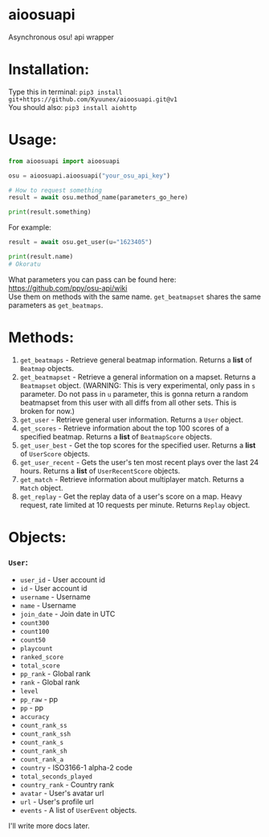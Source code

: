 # aioosuapi

Asynchronous osu! api wrapper

# Installation: 

Type this in terminal: `pip3 install git+https://github.com/Kyuunex/aioosuapi.git@v1`  
You should also: `pip3 install aiohttp`


# Usage:
```python
from aioosuapi import aioosuapi

osu = aioosuapi.aioosuapi("your_osu_api_key")

# How to request something
result = await osu.method_name(parameters_go_here) 

print(result.something)

```
For example:
```python
result = await osu.get_user(u="1623405") 

print(result.name)
# Okoratu
```

What parameters you can pass can be found here: https://github.com/ppy/osu-api/wiki  
Use them on methods with the same name. `get_beatmapset` shares the same parameters as `get_beatmaps`.

# Methods:
1. `get_beatmaps` - Retrieve general beatmap information. Returns a **list** of `Beatmap` objects.
2. `get_beatmapset` - Retrieve a general information on a mapset. Returns a `Beatmapset` object. (WARNING: This is very experimental, only pass in `s` parameter. Do not pass in `u` parameter, this is gonna return a random beatmapset from this user with all diffs from all other sets. This is broken for now.)
3. `get_user` - Retrieve general user information. Returns a `User` object.
4. `get_scores` - Retrieve information about the top 100 scores of a specified beatmap. Returns a **list** of `BeatmapScore` objects.
5. `get_user_best` - Get the top scores for the specified user. Returns a **list** of `UserScore` objects.
6. `get_user_recent` - Gets the user's ten most recent plays over the last 24 hours. Returns a **list** of `UserRecentScore` objects.
7. `get_match` - Retrieve information about multiplayer match. Returns a `Match` object.
8. `get_replay` - Get the replay data of a user's score on a map. Heavy request, rate limited at 10 requests per minute. Returns `Replay` object.

# Objects:

### `User`:
+ `user_id` - User account id
+ `id` - User account id
+ `username` - Username
+ `name` - Username
+ `join_date` - Join date in UTC
+ `count300`
+ `count100`
+ `count50`
+ `playcount`
+ `ranked_score`
+ `total_score`
+ `pp_rank` - Global rank
+ `rank` - Global rank
+ `level`
+ `pp_raw` - pp
+ `pp` - pp
+ `accuracy`
+ `count_rank_ss`
+ `count_rank_ssh`
+ `count_rank_s`
+ `count_rank_sh`
+ `count_rank_a`
+ `country` - ISO3166-1 alpha-2 code
+ `total_seconds_played`
+ `country_rank` - Country rank
+ `avatar` - User's avatar url
+ `url` - User's profile url
+ `events` - A list of `UserEvent` objects.



I'll write more docs later.
